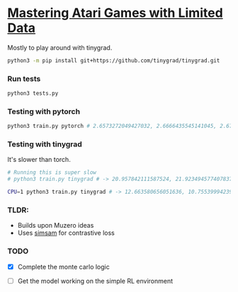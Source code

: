 # [Mastering Atari Games with Limited Data](https://arxiv.org/pdf/2111.00210.pdf)

Mostly to play around with tinygrad.

```bash
python3 -m pip install git+https://github.com/tinygrad/tinygrad.git
```


### Run tests
```bash
python3 tests.py
```

### Testing with pytorch
```bash
python3 train.py pytorch # 2.6573272049427032, 2.6666435545141045, 2.6724558612879585
```


### Testing with tinygrad
It's slower than torch.

```bash
# Running this is super slow
# python3 train.py tinygrad # -> 20.957842111587524, 21.923494577407837, 19.40097141265869

CPU=1 python3 train.py tinygrad # -> 12.663580656051636, 10.755399942398071, 13.984618902206421
```


### TLDR:
- Builds upon Muzero ideas
- Uses [simsam](https://arxiv.org/pdf/2011.10566.pdf) for contrastive loss

### TODO
- [X] Complete the monte carlo logic
- [ ] Get the model working on the simple RL environment

